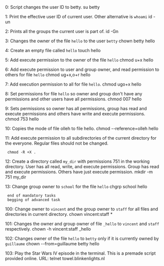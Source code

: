 0:  Script changes the user ID to betty. 
    su betty
	 

 1:   Print the effective user ID of current user. Other alternative is `whoami`
	 id -un
	 

2:   Prints all the groups the current user is part of.
	 id -Gn
	 

 3:  Changes the owner of the file `hello` to the user `betty`
	 chown betty hello
	 

 4:   Create an empty file called `hello`
	 touch hello
	 

 5:  Add execute permission to the owner of the file `hello`
	 chmod u+x hello
	 

 6:    Add execute permission to user and group owner, and read permission to others for file `hello`
	 chmod ug+x,o+r hello
	 

7:   Add execution permission to all for file `hello`.
	 chmod ugo+x hello
	 

 8:   Set permissions for file `hello` so owner and group don't have any permissions and other users have all permissions.
	 chmod 007 hello
	

 9:   Sets permissions so owner has all permissions, group has read and execute permissions and others have write and execute permissions.
	 chmod 753 hello
	 

 10: Copies the mode of file olleh to file hello.
	 chmod --reference=olleh hello

11:  Add execute permission to all subdirectories of the current directory for the everyone. Regular files should not be changed.

	 chmod -R +X .
	 
12:  Create a directory called `my_dir` with permissions 751 in the working directory. User has all read, write, and execute permissions. Group has read and execute permissions. Others have just execute permission.
	 mkdir -m 751 my_dir
	 

 13:  Change group owner to `school` for the file `hello`
	 chgrp school hello
	 
	 end of mandatory tasks
	 begging of advanced task
	 
100:  Change owner to `vincent` and the group owner to `staff` for all files and directories in current directory.
 chown vincent:staff *
	 

101:  Changes the owner and group owner of file `_hello` to `vincent` and `staff` respectively.
	 chown -h vincent:staff _hello
	 

102:  Changes owner of the file `hello` to `betty` only if it is currently owned by `guillaume`
	 chown --from=guillaume betty hello
	 

103:  Play the Star Wars IV episode in the terminal. This is a premade script provided online.
	URL: telnet towel.blinkenlights.nl


